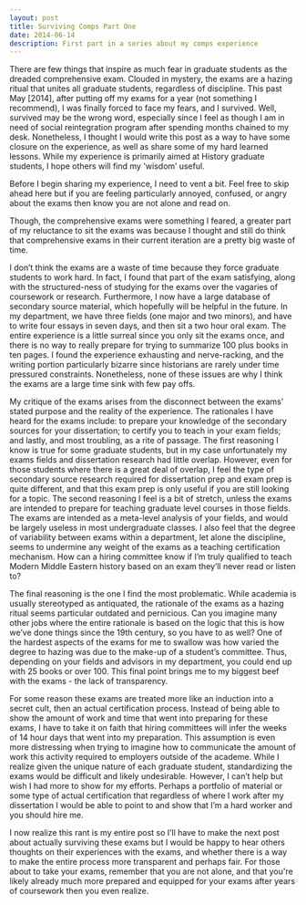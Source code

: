 ```yaml
---
layout: post
title: Surviving Comps Part One
date: 2014-06-14 
description: First part in a series about my comps experience
---
```

There are few things that inspire as much fear in graduate students as the dreaded comprehensive exam. Clouded in mystery, the exams are a hazing ritual that unites all graduate students, regardless of discipline. This past May [2014], after putting off my exams for a year (not something I recommend), I was finally forced to face my fears, and I survived. Well, survived may be the wrong word, especially since I feel as though I am in need of social reintegration program after spending months chained to my desk. Nonetheless, I thought I would write this post as a way to have some closure on the experience, as well as share some of my hard learned lessons. While my experience is primarily aimed at History graduate students, I hope others will find my 'wisdom’ useful.

Before I begin sharing my experience, I need to vent a bit. Feel free to skip ahead here but if you are feeling particularly annoyed, confused, or angry about the exams then know you are not alone and read on.

Though, the comprehensive exams were something I feared, a greater part of my reluctance to sit the exams was because I thought and still do think that comprehensive exams in their current iteration are a pretty big waste of time.

I don’t think the exams are a waste of time because they force graduate students to work hard. In fact, I found that part of the exam satisfying, along with the structured-ness of studying for the exams over the vagaries of coursework or research. Furthermore, I now have a large database of secondary source material, which hopefully will be helpful in the future. In my department, we have three fields (one major and two minors), and have to write four essays in seven days, and then sit a two hour oral exam. The entire experience is a little surreal since you only sit the exams once, and there is no way to really prepare for trying to summarize 100 plus books in ten pages. I found the experience exhausting and nerve-racking, and the writing portion particularly bizarre since historians are rarely under time pressured constraints. Nonetheless, none of these issues are why I think the exams are a large time sink with few pay offs.

My critique of the exams arises from the disconnect between the exams’ stated purpose and the reality of the experience. The rationales I have heard for the exams include: to prepare your knowledge of the secondary sources for your dissertation; to certify you to teach in your exam fields; and lastly, and most troubling, as a rite of passage. The first reasoning I know is true for some graduate students, but in my case unfortunately my exams fields and dissertation research had little overlap. However, even for those students where there is a great deal of overlap, I feel the type of secondary source research required for dissertation prep and exam prep is quite different, and that this exam prep is only useful if you are still looking for a topic. The second reasoning I feel is a bit of stretch, unless the exams are intended to prepare for teaching graduate level courses in those fields. The exams are intended as a meta-level analysis of your fields, and would be largely useless in most undergraduate classes. I also feel that the degree of variability between exams within a department, let alone the discipline, seems to undermine any weight of the exams as a teaching certification mechanism. How can a hiring committee know if I’m truly qualified to teach Modern Middle Eastern history based on an exam they’ll never read or listen to?

The final reasoning is the one I find the most problematic. While academia is usually stereotyped as antiquated, the rationale of the exams as a hazing ritual seems particular outdated and pernicious. Can you imagine many other jobs where the entire rationale is based on the logic that this is how we’ve done things since the 19th century, so you have to as well? One of the hardest aspects of the exams for me to swallow was how varied the degree to hazing was due to the make-up of a student’s committee. Thus, depending on your fields and advisors in my department, you could end up with 25 books or over 100. This final point brings me to my biggest beef with the exams - the lack of transparency.

For some reason these exams are treated more like an induction into a secret cult, then an actual certification process. Instead of being able to show the amount of work and time that went into preparing for these exams, I have to take it on faith that hiring committees will infer the weeks of 14 hour days that went into my preparation. This assumption is even more distressing when trying to imagine how to communicate the amount of work this activity required to employers outside of the academe. While I realize given the unique nature of each graduate student, standardizing the exams would be difficult and likely undesirable. However, I can’t help but wish I had more to show for my efforts. Perhaps a portfolio of material or some type of actual certification that regardless of where I work after my dissertation I would be able to point to and show that I’m a hard worker and you should hire me.

I now realize this rant is my entire post so I’ll have to make the next post about actually surviving these exams but I would be happy to hear others thoughts on their experiences with the exams, and whether there is a way to make the entire process more transparent and perhaps fair. For those about to take your exams, remember that you are not alone, and that you're likely already much more prepared and equipped for your exams after years of coursework then you even realize.
